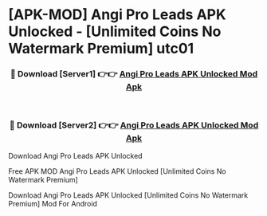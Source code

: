 # [APK-MOD] Angi Pro Leads APK Unlocked - [Unlimited Coins No Watermark Premium] utc01



<div align="center">
<h3>🔴 Download [Server1] 👉👉 <a href="https://momento.my/?title=Angi_Pro_Leads_APK_Unlocked">Angi Pro Leads APK Unlocked Mod Apk</a></h3><br>

<h3>🔴 Download [Server2] 👉👉 <a href="https://momento.my/?title=Angi_Pro_Leads_APK_Unlocked">Angi Pro Leads APK Unlocked Mod Apk</a></h3>
</div>



Download Angi Pro Leads APK Unlocked 

Free APK MOD Angi Pro Leads APK Unlocked [Unlimited Coins No Watermark Premium]

Download Angi Pro Leads APK Unlocked [Unlimited Coins No Watermark Premium] Mod For Android
